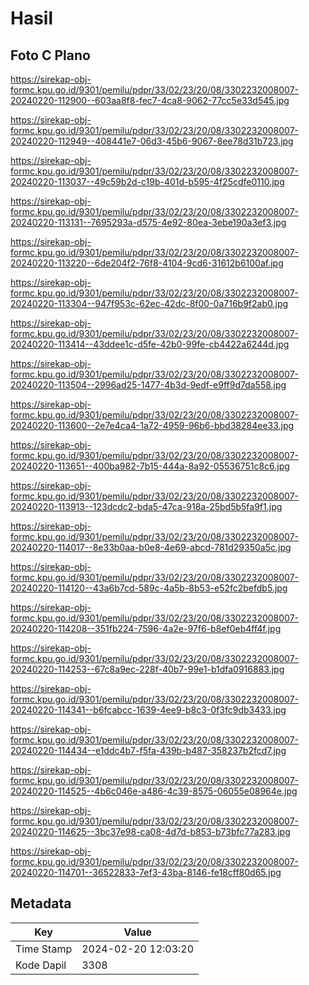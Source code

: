 # Hasil

## Foto C Plano

https://sirekap-obj-formc.kpu.go.id/9301/pemilu/pdpr/33/02/23/20/08/3302232008007-20240220-112900--603aa8f8-fec7-4ca8-9062-77cc5e33d545.jpg

https://sirekap-obj-formc.kpu.go.id/9301/pemilu/pdpr/33/02/23/20/08/3302232008007-20240220-112949--408441e7-06d3-45b6-9067-8ee78d31b723.jpg

https://sirekap-obj-formc.kpu.go.id/9301/pemilu/pdpr/33/02/23/20/08/3302232008007-20240220-113037--49c59b2d-c19b-401d-b595-4f25cdfe0110.jpg

https://sirekap-obj-formc.kpu.go.id/9301/pemilu/pdpr/33/02/23/20/08/3302232008007-20240220-113131--7695293a-d575-4e92-80ea-3ebe190a3ef3.jpg

https://sirekap-obj-formc.kpu.go.id/9301/pemilu/pdpr/33/02/23/20/08/3302232008007-20240220-113220--6de204f2-76f8-4104-9cd6-31612b6100af.jpg

https://sirekap-obj-formc.kpu.go.id/9301/pemilu/pdpr/33/02/23/20/08/3302232008007-20240220-113304--947f953c-62ec-42dc-8f00-0a716b9f2ab0.jpg

https://sirekap-obj-formc.kpu.go.id/9301/pemilu/pdpr/33/02/23/20/08/3302232008007-20240220-113414--43ddee1c-d5fe-42b0-99fe-cb4422a6244d.jpg

https://sirekap-obj-formc.kpu.go.id/9301/pemilu/pdpr/33/02/23/20/08/3302232008007-20240220-113504--2996ad25-1477-4b3d-9edf-e9ff9d7da558.jpg

https://sirekap-obj-formc.kpu.go.id/9301/pemilu/pdpr/33/02/23/20/08/3302232008007-20240220-113600--2e7e4ca4-1a72-4959-96b6-bbd38284ee33.jpg

https://sirekap-obj-formc.kpu.go.id/9301/pemilu/pdpr/33/02/23/20/08/3302232008007-20240220-113651--400ba982-7b15-444a-8a92-05536751c8c6.jpg

https://sirekap-obj-formc.kpu.go.id/9301/pemilu/pdpr/33/02/23/20/08/3302232008007-20240220-113913--123dcdc2-bda5-47ca-918a-25bd5b5fa9f1.jpg

https://sirekap-obj-formc.kpu.go.id/9301/pemilu/pdpr/33/02/23/20/08/3302232008007-20240220-114017--8e33b0aa-b0e8-4e69-abcd-781d29350a5c.jpg

https://sirekap-obj-formc.kpu.go.id/9301/pemilu/pdpr/33/02/23/20/08/3302232008007-20240220-114120--43a6b7cd-589c-4a5b-8b53-e52fc2befdb5.jpg

https://sirekap-obj-formc.kpu.go.id/9301/pemilu/pdpr/33/02/23/20/08/3302232008007-20240220-114208--351fb224-7596-4a2e-97f6-b8ef0eb4ff4f.jpg

https://sirekap-obj-formc.kpu.go.id/9301/pemilu/pdpr/33/02/23/20/08/3302232008007-20240220-114253--67c8a9ec-228f-40b7-99e1-b1dfa0916883.jpg

https://sirekap-obj-formc.kpu.go.id/9301/pemilu/pdpr/33/02/23/20/08/3302232008007-20240220-114341--b6fcabcc-1639-4ee9-b8c3-0f3fc9db3433.jpg

https://sirekap-obj-formc.kpu.go.id/9301/pemilu/pdpr/33/02/23/20/08/3302232008007-20240220-114434--e1ddc4b7-f5fa-439b-b487-358237b2fcd7.jpg

https://sirekap-obj-formc.kpu.go.id/9301/pemilu/pdpr/33/02/23/20/08/3302232008007-20240220-114525--4b6c046e-a486-4c39-8575-06055e08964e.jpg

https://sirekap-obj-formc.kpu.go.id/9301/pemilu/pdpr/33/02/23/20/08/3302232008007-20240220-114625--3bc37e98-ca08-4d7d-b853-b73bfc77a283.jpg

https://sirekap-obj-formc.kpu.go.id/9301/pemilu/pdpr/33/02/23/20/08/3302232008007-20240220-114701--36522833-7ef3-43ba-8146-fe18cff80d65.jpg


## Metadata

| Key        | Value               |
| ---------- | ------------------- |
| Time Stamp | 2024-02-20 12:03:20 |
| Kode Dapil | 3308                |




